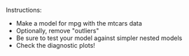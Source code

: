 Instructions:
* Make a model for mpg with the mtcars data
* Optionally, remove "outliers"
* Be sure to test your model against simpler nested models
* Check the diagnostic plots!